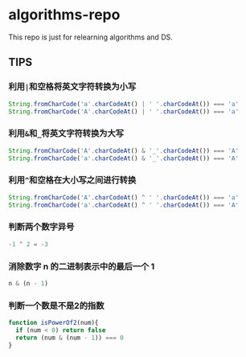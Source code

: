 # algorithms-repo
This repo is just for relearning algorithms and DS.

## TIPS
### 利用`|`和空格将英文字符转换为小写
```js
String.fromCharCode('a'.charCodeAt() | ' '.charCodeAt()) === 'a'
String.fromCharCode('A'.charCodeAt() | ' '.charCodeAt()) === 'a'
```
### 利用`&`和`_`将英文字符转换为大写
```js
String.fromCharCode('A'.charCodeAt() & '_'.charCodeAt()) === 'A'
String.fromCharCode('a'.charCodeAt() & '_'.charCodeAt()) === 'A'
```

### 利用`^`和空格在大小写之间进行转换
```js
String.fromCharCode('A'.charCodeAt() ^ ' '.charCodeAt()) === 'a'
String.fromCharCode('a'.charCodeAt() ^ ' '.charCodeAt()) === 'A'
```

### 判断两个数字异号
```js
-1 ^ 2 = -3
```

### 消除数字 n 的二进制表示中的最后一个 1
```js
n & (n - 1)
```

### 判断一个数是不是2的指数
```js
function isPowerOf2(num){
  if (num < 0) return false
  return (num & (num - 1)) === 0
}
```
